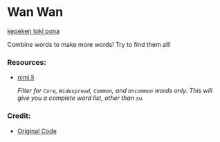 # Wan Wan

[kepeken toki pona](OLUKINEMI.md)

Combine words to make more words! Try to find them all!

### Resources:
* [nimi.li](https://nimi.li/)

    *Filter for `Core`, `Widespread`, `Common`, and `Uncommon` words only. This will give you a complete word list, other than `su`.*

### Credit:
* [Original Code](https://github.com/vZekii/alchemy)